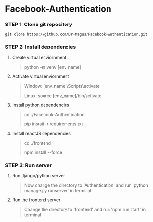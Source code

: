 # Facebook-Authentication

### STEP 1: Clone git repository
    git clone https://github.com/Dr-Magus/Facebook-Authentication.git
    
### STEP 2: Install dependencies

1. Create virtual enviornment  

    > python -m venv [env_name]
    
2. Activate virtual enviornment

    > Window: [env_name]\Scripts\activate  
    >  
    > Linux: source [env_name]/bin/activate
    
3. Install python dependencies

    > cd ./Facebook-Authentication  
    >  
    > pip install -r requirements.txt  
    
4. Install reactJS dependencies

    > cd ./frontend  
    >  
    > npm install --force
    
### STEP 3: Run server

1. Run django/python server
  
    > Now change the directory to 'Authentication' and run 'python manage.py runserver' in terminal
    
2. Run the frontend server

    > Change the directory to 'frontend' and run 'npm run start' in terminal
